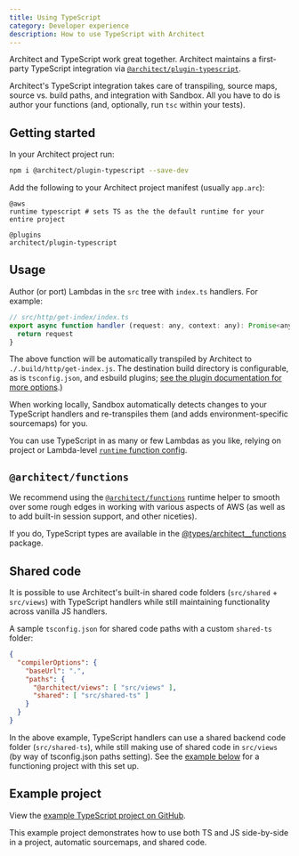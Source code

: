 ```yaml
---
title: Using TypeScript
category: Developer experience
description: How to use TypeScript with Architect
---
```


Architect and TypeScript work great together. Architect maintains a first-party TypeScript integration via [`@architect/plugin-typescript`](https://github.com/architect/plugin-typescript).

Architect's TypeScript integration takes care of transpiling, source maps, source vs. build paths, and integration with Sandbox. All you have to do is author your functions (and, optionally, run `tsc` within your tests).


## Getting started

In your Architect project run:

```bash
npm i @architect/plugin-typescript --save-dev
```

Add the following to your Architect project manifest (usually `app.arc`):

```arc
@aws
runtime typescript # sets TS as the the default runtime for your entire project

@plugins
architect/plugin-typescript
```

## Usage

Author (or port) Lambdas in the `src` tree with `index.ts` handlers. For example:

```javascript
// src/http/get-index/index.ts
export async function handler (request: any, context: any): Promise<any> {
  return request
}
```

The above function will be automatically transpiled by Architect to `./.build/http/get-index.js`. The destination build directory is configurable, as is `tsconfig.json`, and esbuild plugins; [see the plugin documentation for more options](https://github.com/architect/plugin-typescript).)

When working locally, Sandbox automatically detects changes to your TypeScript handlers and re-transpiles them (and adds environment-specific sourcemaps) for you.

You can use TypeScript in as many or few Lambdas as you like, relying on project or Lambda-level [`runtime` function config](/docs/en/reference/configuration/function-config).


## `@architect/functions`

We recommend using the [`@architect/functions`](/docs/en/reference/runtime-helpers/node.js) runtime helper to smooth over some rough edges in working with various aspects of AWS (as well as to add built-in session support, and other niceties).

If you do, TypeScript types are available in the [@types/architect__functions](https://www.npmjs.com/package/@types/architect__functions) package.


## Shared code

It is possible to use Architect's built-in shared code folders (`src/shared` + `src/views`) with TypeScript handlers while still maintaining functionality across vanilla JS handlers.

A sample `tsconfig.json` for shared code paths with a custom `shared-ts` folder:

```json
{
  "compilerOptions": {
    "baseUrl": ".",
    "paths": {
      "@architect/views": [ "src/views" ],
      "shared": [ "src/shared-ts" ]
    }
  }
}
```

In the above example, TypeScript handlers can use a shared backend code folder (`src/shared-ts`), while still making use of shared code in `src/views` (by way of tsconfig.json paths setting). See the [example below](#example-project) for a functioning project with this set up.


## Example project

View the [example TypeScript project on GitHub](https://github.com/architect-examples/typescript-example).

This example project demonstrates how to use both TS and JS side-by-side in a project, automatic sourcemaps, and shared code.
